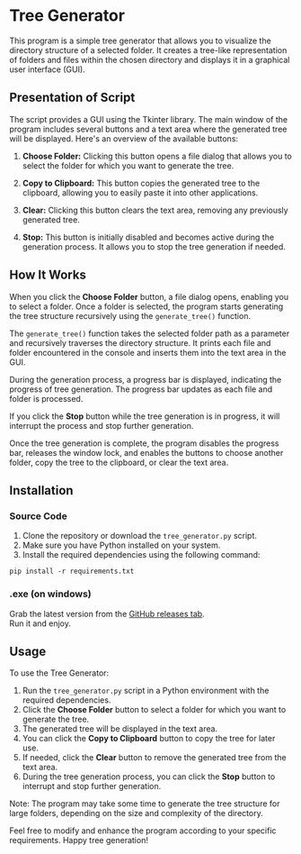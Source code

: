 # Tree Generator

This program is a simple tree generator that allows you to visualize the directory structure of a selected folder. It creates a tree-like representation of folders and files within the chosen directory and displays it in a graphical user interface (GUI).

## Presentation of Script

The script provides a GUI using the Tkinter library. The main window of the program includes several buttons and a text area where the generated tree will be displayed. Here's an overview of the available buttons:

1. **Choose Folder:** Clicking this button opens a file dialog that allows you to select the folder for which you want to generate the tree.

2. **Copy to Clipboard:** This button copies the generated tree to the clipboard, allowing you to easily paste it into other applications.

3. **Clear:** Clicking this button clears the text area, removing any previously generated tree.

4. **Stop:** This button is initially disabled and becomes active during the generation process. It allows you to stop the tree generation if needed.

## How It Works

When you click the **Choose Folder** button, a file dialog opens, enabling you to select a folder. Once a folder is selected, the program starts generating the tree structure recursively using the `generate_tree()` function.

The `generate_tree()` function takes the selected folder path as a parameter and recursively traverses the directory structure. It prints each file and folder encountered in the console and inserts them into the text area in the GUI.

During the generation process, a progress bar is displayed, indicating the progress of tree generation. The progress bar updates as each file and folder is processed.

If you click the **Stop** button while the tree generation is in progress, it will interrupt the process and stop further generation.

Once the tree generation is complete, the program disables the progress bar, releases the window lock, and enables the buttons to choose another folder, copy the tree to the clipboard, or clear the text area.

## Installation 
### Source Code
1. Clone the repository or download the `tree_generator.py` script.
2. Make sure you have Python installed on your system.
3. Install the required dependencies using the following command:

``` 
pip install -r requirements.txt
```

### .exe (on windows)
Grab the latest version from the [GitHub releases tab](https://github.com/ekomlenovic/Tree-Generator/releases).  
Run it and enjoy.

## Usage

To use the Tree Generator:

1. Run the `tree_generator.py` script in a Python environment with the required dependencies.
2. Click the **Choose Folder** button to select a folder for which you want to generate the tree.
3. The generated tree will be displayed in the text area.
4. You can click the **Copy to Clipboard** button to copy the tree for later use.
5. If needed, click the **Clear** button to remove the generated tree from the text area.
6. During the tree generation process, you can click the **Stop** button to interrupt and stop further generation.

Note: The program may take some time to generate the tree structure for large folders, depending on the size and complexity of the directory.

Feel free to modify and enhance the program according to your specific requirements. Happy tree generation!

